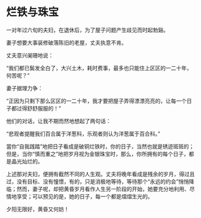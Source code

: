 # 烂铁与珠宝

一对年过六旬的夫妇，在退休后，为了屋子问题产生歧见而时起勃谿。 

妻子想要大事装修破落陈旧的老屋，丈夫执意不肯。 

丈夫意兴阑珊地说： 

“我们都已鬓发全白了，大兴土木，耗时费事，最多也只能住上区区的一二十年，何苦呢？” 

妻子据理力争： 

“正因为只剩下那么区区的一二十年，我才要把屋子弄得漂漂亮亮的，让每一个日子都过得舒舒服服的！” 

他们的对话，让我不期而然地想起了两句话： 

“悲观者提醒我们百合属于洋葱科，乐观者则认为洋葱属于百合科。” 

當你“自我践踏”地把日子看成是破铜烂铁时，你的日子，当然也就是锈迹斑斑的；但是，当你“慎而重之”地把岁月视为金银珠宝时，那么，你所拥有的每个日子，都是晶光灿烂的。 

上述那对夫妇，便拥有截然不同的人生观。丈夫将晚年看成是残余的岁月，得过且过，没有目标、没有憧憬，有的，只是消极地等待，等待那个“永远的约会”悄悄降临；然而，妻子呢，却把黄昏岁月看作人生另一阶段的开始，她要充分地利用、尽情地享受；可以预见的是，她的日子，每一个都是熠熠生光的。 

夕阳无限好，黄昏又何妨！
